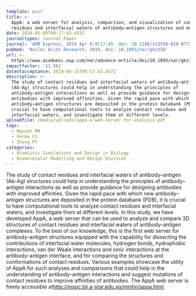 ```yaml
---
template: post
title: >-
  AppA: a web server for analysis, comparison, and visualization of contact
  residues and interfacial waters of antibody–antigen structures and models
date: 2019-05-09T09:17:43.433Z
journaltypes: Journal Paper
journal: 'AMB Express, 2019 Apr 8;9(1):45. doi: 10.1186/s13568-019-0772-y'
pubmed: 'Nuclei Acids Research, 2019, doi: 10.1093/nar/gkz358'
url: >-
  https://www.academic.oup.com/nar/advance-article/doi/10.1093/nar/gkz358/5487264#134764010
impactfactor: '11.561'
dateofacceptance: 2019-04-15T09:17:43.457Z
description: >-
  The study of contact residues and interfacial waters of antibody–antigen
  (Ab-Ag) structures could help in understanding the principles of
  antibody–antigen interactions as well as provide guidance for designing
  antibodies with improved affinities. Given the rapid pace with which new
  antibody–antigen structures are deposited in the protein databank (PDB), it is
  crucial to have computational tools to analyze contact residues and
  interfacial waters, and investigate them at different levels. 
uploadfile: /media/uploads/appa-a-web-server-for-analysis.pdf
tags:
  - Nguyen MN
  - Verma CS
  - Zhong PY
categories:
  - Atomistic Simulations and Design in Biology
  - Biomolecular Modelling and Design Division
---
```

<!--StartFragment-->

The study of contact residues and interfacial waters of antibody–antigen (Ab-Ag) structures could help in understanding the principles of antibody–antigen interactions as well as provide guidance for designing antibodies with improved affinities. Given the rapid pace with which new antibody–antigen structures are deposited in the protein databank (PDB), it is crucial to have computational tools to analyze contact residues and interfacial waters, and investigate them at different levels. In this study, we have developed AppA, a web server that can be used to analyze and compare 3D structures of contact residues and interfacial waters of antibody–antigen complexes. To the best of our knowledge, this is the first web server for antibody–antigen structures equipped with the capability for dissecting the contributions of interfacial water molecules, hydrogen bonds, hydrophobic interactions, van der Waals interactions and ionic interactions at the antibody–antigen interface, and for comparing the structures and conformations of contact residues. Various examples showcase the utility of AppA for such analyses and comparisons that could help in the understanding of antibody–antigen interactions and suggest mutations of contact residues to improve affinities of antibodies. The AppA web server is freely accessible at<http://mspc.bii.a-star.edu.sg/minhn/appa.html>.

<!--EndFragment-->
